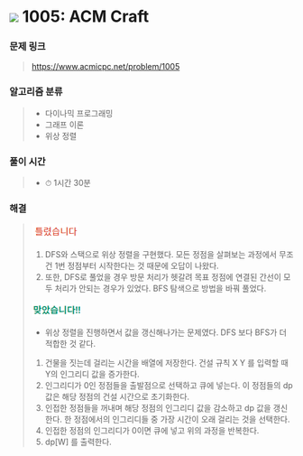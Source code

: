 # <img src="https://static.solved.ac/tier_small/13.svg" width=30> 1005: ACM Craft 

### 문제 링크
> https://www.acmicpc.net/problem/1005

### 알고리즘 분류
>- 다이나믹 프로그래밍
>- 그래프 이론
>- 위상 정렬

### 풀이 시간
>- ⏱ 1시간 30분

### 해결
> ![bad](../../../Img/bad.png)  
>1. DFS와 스택으로 위상 정렬을 구현했다. 모든 정점을 살펴보는 과정에서 무조건 1번 정점부터 시작한다는 것 때문에 오답이 나왔다. 
>2. 또한, DFS로 풀었을 경우 방문 처리가 헷갈려 목표 정점에 연결된 간선이 모두 처리가 안되는 경우가 있었다. BFS 탐색으로 방법을 바꿔 풀었다.
>  
> ![good](../../../Img/good.png)
>- 위상 정렬을 진행하면서 값을 갱신해나가는 문제였다. DFS 보다 BFS가 더 적합한 것 같다.
>1. 건물을 짓는데 걸리는 시간을 배열에 저장한다. 건설 규칙 X Y 를 입력할 때 Y의 인그리디 값을 증가한다.
>2. 인그리디가 0인 정점들을 출발점으로 선택하고 큐에 넣는다. 이 정점들의 dp 값은 해당 정점의 건설 시간으로 초기화한다.
>3. 인접한 정점들을 꺼내며 해당 정점의 인그리디 값을 감소하고 dp 값을 갱신한다. 한 정점에서의 인그리디들 중 가장 시간이 오래 걸리는 것을 선택한다.
>4. 인접한 정점의 인그리디가 0이면 큐에 넣고 위의 과정을 반복한다.
>5. dp[W] 를 출력한다.
